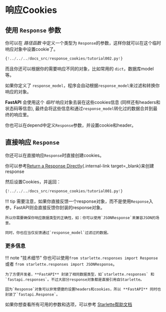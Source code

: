 # 响应Cookies

## 使用 `Response` 参数

你可以在 *路径函数* 中定义一个类型为 `Response`的参数，这样你就可以在这个临时响应对象中设置cookie了。

```Python hl_lines="1  8-9"
{!../../../docs_src/response_cookies/tutorial002.py!}
```

而且你还可以根据你的需要响应不同的对象，比如常用的 `dict`，数据库model等。

如果你定义了 `response_model`，程序会自动根据`response_model`来过滤和转换你响应的对象。

**FastAPI** 会使用这个 *临时* 响应对象去装在这些cookies信息 (同样还有headers和状态码等信息), 最终会将这些信息和通过`response_model`转化过的数据合并到最终的响应里。

你也可以在depend中定义`Response`参数，并设置cookie和header。

## 直接响应 `Response`

你还可以在直接响应`Response`时直接创建cookies。

你可以参考[Return a Response Directly](response-directly.md){.internal-link target=_blank}来创建response

然后设置Cookies，并返回：

```Python hl_lines="10-12"
{!../../../docs_src/response_cookies/tutorial001.py!}
```

!!! tip
    需要注意，如果你直接反馈一个response对象，而不是使用`Response`入参，FastAPI则会直接反馈你封装的response对象。

    所以你需要确保你响应数据类型的正确性，如：你可以使用`JSONResponse`来兼容JSON的场景。

    同时，你也应当仅反馈通过`response_model`过滤过的数据。

### 更多信息

!!! note "技术细节"
    你也可以使用`from starlette.responses import Response` 或者 `from starlette.responses import JSONResponse`。

    为了方便开发者，**FastAPI** 封装了相同数据类型，如`starlette.responses` 和 `fastapi.responses`。不过大部分response对象都是直接引用自Starlette。

    因为`Response`对象可以非常便捷的设置headers和cookies，所以 **FastAPI** 同时也封装了`fastapi.Response`。

如果你想查看所有可用的参数和选项，可以参考 <a href="https://www.starlette.io/responses/#set-cookie" class="external-link" target="_blank">Starlette帮助文档</a>
